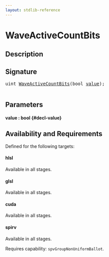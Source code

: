 ```yaml
---
layout: stdlib-reference
---
```


# WaveActiveCountBits

## Description





## Signature 

<pre>
<span class="code_keyword">uint</span> <a href="/stdlib-reference/global-decls/WaveActiveCountBits">WaveActiveCountBits</a>(<span class="code_keyword">bool</span> <a href="/stdlib-reference/global-decls/WaveActiveCountBits#decl-value" class="code_param">value</a>);

</pre>

## Parameters

#### value  : bool {#decl-value}

## Availability and Requirements

Defined for the following targets:

#### hlsl
Available in all stages.

#### glsl
Available in all stages.

#### cuda
Available in all stages.

#### spirv
Available in all stages.

Requires capability: `spvGroupNonUniformBallot`.


